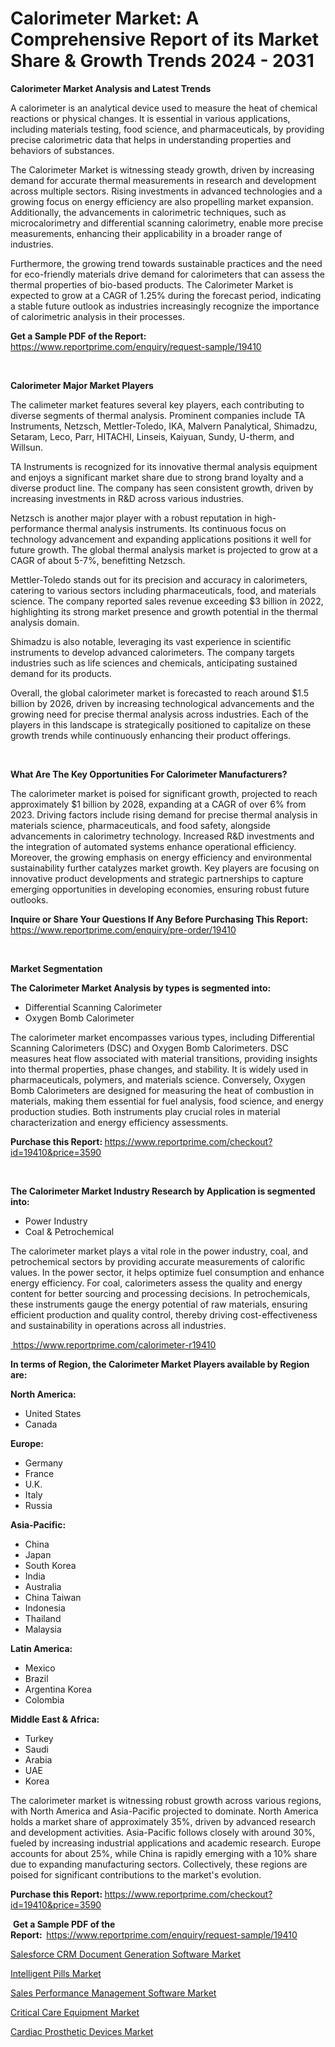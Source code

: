 <p><h1>Calorimeter Market: A Comprehensive Report of its Market Share & Growth Trends 2024 - 2031</h1></p><p><strong>Calorimeter Market Analysis and Latest Trends</strong></p>
<p><p>A calorimeter is an analytical device used to measure the heat of chemical reactions or physical changes. It is essential in various applications, including materials testing, food science, and pharmaceuticals, by providing precise calorimetric data that helps in understanding properties and behaviors of substances. </p><p>The Calorimeter Market is witnessing steady growth, driven by increasing demand for accurate thermal measurements in research and development across multiple sectors. Rising investments in advanced technologies and a growing focus on energy efficiency are also propelling market expansion. Additionally, the advancements in calorimetric techniques, such as microcalorimetry and differential scanning calorimetry, enable more precise measurements, enhancing their applicability in a broader range of industries.</p><p>Furthermore, the growing trend towards sustainable practices and the need for eco-friendly materials drive demand for calorimeters that can assess the thermal properties of bio-based products. The Calorimeter Market is expected to grow at a CAGR of 1.25% during the forecast period, indicating a stable future outlook as industries increasingly recognize the importance of calorimetric analysis in their processes.</p></p>
<p><strong>Get a Sample PDF of the Report:&nbsp;</strong> <a href="https://www.reportprime.com/enquiry/request-sample/19410?utm_campaign=3&utm_medium=2&utm_source=Github&utm_content=ia&utm_term=23112024&utm_id=calorimeter">https://www.reportprime.com/enquiry/request-sample/19410</a></p>
<p>&nbsp;</p>
<p><strong>Calorimeter Major Market Players</strong></p>
<p><p>The calimeter market features several key players, each contributing to diverse segments of thermal analysis. Prominent companies include TA Instruments, Netzsch, Mettler-Toledo, IKA, Malvern Panalytical, Shimadzu, Setaram, Leco, Parr, HITACHI, Linseis, Kaiyuan, Sundy, U-therm, and Willsun.</p><p>TA Instruments is recognized for its innovative thermal analysis equipment and enjoys a significant market share due to strong brand loyalty and a diverse product line. The company has seen consistent growth, driven by increasing investments in R&D across various industries. </p><p>Netzsch is another major player with a robust reputation in high-performance thermal analysis instruments. Its continuous focus on technology advancement and expanding applications positions it well for future growth. The global thermal analysis market is projected to grow at a CAGR of about 5-7%, benefitting Netzsch.</p><p>Mettler-Toledo stands out for its precision and accuracy in calorimeters, catering to various sectors including pharmaceuticals, food, and materials science. The company reported sales revenue exceeding $3 billion in 2022, highlighting its strong market presence and growth potential in the thermal analysis domain.</p><p>Shimadzu is also notable, leveraging its vast experience in scientific instruments to develop advanced calorimeters. The company targets industries such as life sciences and chemicals, anticipating sustained demand for its products.</p><p>Overall, the global calorimeter market is forecasted to reach around $1.5 billion by 2026, driven by increasing technological advancements and the growing need for precise thermal analysis across industries. Each of the players in this landscape is strategically positioned to capitalize on these growth trends while continuously enhancing their product offerings.</p></p>
<p>&nbsp;</p>
<p><strong>What Are The Key Opportunities For Calorimeter Manufacturers?</strong></p>
<p><p>The calorimeter market is poised for significant growth, projected to reach approximately $1 billion by 2028, expanding at a CAGR of over 6% from 2023. Driving factors include rising demand for precise thermal analysis in materials science, pharmaceuticals, and food safety, alongside advancements in calorimetry technology. Increased R&D investments and the integration of automated systems enhance operational efficiency. Moreover, the growing emphasis on energy efficiency and environmental sustainability further catalyzes market growth. Key players are focusing on innovative product developments and strategic partnerships to capture emerging opportunities in developing economies, ensuring robust future outlooks.</p></p>
<p><strong>Inquire or Share Your Questions If Any Before Purchasing This Report:</strong> <a href="https://www.reportprime.com/enquiry/pre-order/19410?utm_campaign=3&utm_medium=2&utm_source=Github&utm_content=ia&utm_term=23112024&utm_id=calorimeter">https://www.reportprime.com/enquiry/pre-order/19410</a></p>
<p>&nbsp;</p>
<p><strong>Market Segmentation</strong></p>
<p><strong>The Calorimeter Market Analysis by types is segmented into:</strong></p>
<p><ul><li>Differential Scanning Calorimeter</li><li>Oxygen Bomb Calorimeter</li></ul></p>
<p><p>The calorimeter market encompasses various types, including Differential Scanning Calorimeters (DSC) and Oxygen Bomb Calorimeters. DSC measures heat flow associated with material transitions, providing insights into thermal properties, phase changes, and stability. It is widely used in pharmaceuticals, polymers, and materials science. Conversely, Oxygen Bomb Calorimeters are designed for measuring the heat of combustion in materials, making them essential for fuel analysis, food science, and energy production studies. Both instruments play crucial roles in material characterization and energy efficiency assessments.</p></p>
<p><strong>Purchase this Report:&nbsp;</strong><a href="https://www.reportprime.com/checkout?id=19410&price=3590&utm_campaign=3&utm_medium=2&utm_source=Github&utm_content=ia&utm_term=23112024&utm_id=calorimeter">https://www.reportprime.com/checkout?id=19410&price=3590</a></p>
<p>&nbsp;</p>
<p><strong>The Calorimeter Market Industry Research by Application is segmented into:</strong></p>
<p><ul><li>Power Industry</li><li>Coal & Petrochemical</li></ul></p>
<p><p>The calorimeter market plays a vital role in the power industry, coal, and petrochemical sectors by providing accurate measurements of calorific values. In the power sector, it helps optimize fuel consumption and enhance energy efficiency. For coal, calorimeters assess the quality and energy content for better sourcing and processing decisions. In petrochemicals, these instruments gauge the energy potential of raw materials, ensuring efficient production and quality control, thereby driving cost-effectiveness and sustainability in operations across all industries.</p></p>
<p><a href="https://www.reportprime.com/calorimeter-r19410?utm_campaign=3&utm_medium=2&utm_source=Github&utm_content=ia&utm_term=23112024&utm_id=calorimeter">&nbsp;https://www.reportprime.com/calorimeter-r19410</a></p>
<p><strong>In terms of Region, the Calorimeter Market Players available by Region are:</strong></p>
<p>
    <p> <strong> North America: </strong>
        <ul>
            <li>United States</li>
            <li>Canada</li>
        </ul>
        </p> 
    <p> <strong> Europe: </strong>
        <ul>
            <li>Germany</li>
            <li>France</li>
            <li>U.K.</li>
            <li>Italy</li>
            <li>Russia</li>
        </ul>
        </p> 
    <p> <strong> Asia-Pacific: </strong>
        <ul>
            <li>China</li>
            <li>Japan</li>
            <li>South Korea</li>
            <li>India</li>
            <li>Australia</li>
            <li>China Taiwan</li>
            <li>Indonesia</li>
            <li>Thailand</li>
            <li>Malaysia</li>
        </ul>
        </p> 
    <p> <strong> Latin America: </strong>
        <ul>
            <li>Mexico</li>
            <li>Brazil</li>
            <li>Argentina Korea</li>
            <li>Colombia</li>
        </ul>
        </p> 
    <p> <strong> Middle East & Africa: </strong>
        <ul>
            <li>Turkey</li>
            <li>Saudi</li>
            <li>Arabia</li>
            <li>UAE</li>
            <li>Korea</li>
        </ul>
    </p>
    </p>
<p><p>The calorimeter market is witnessing robust growth across various regions, with North America and Asia-Pacific projected to dominate. North America holds a market share of approximately 35%, driven by advanced research and development activities. Asia-Pacific follows closely with around 30%, fueled by increasing industrial applications and academic research. Europe accounts for about 25%, while China is rapidly emerging with a 10% share due to expanding manufacturing sectors. Collectively, these regions are poised for significant contributions to the market's evolution.</p></p>
<p><strong>Purchase this Report: </strong><a href="https://www.reportprime.com/checkout?id=19410&price=3590&utm_campaign=3&utm_medium=2&utm_source=Github&utm_content=ia&utm_term=23112024&utm_id=calorimeter">https://www.reportprime.com/checkout?id=19410&price=3590</a></p>
<p>&nbsp;<strong>Get a Sample PDF of the Report:&nbsp;&nbsp;</strong><a href="https://www.reportprime.com/enquiry/request-sample/19410?utm_campaign=3&utm_medium=2&utm_source=Github&utm_content=ia&utm_term=23112024&utm_id=calorimeter">https://www.reportprime.com/enquiry/request-sample/19410</a></p>
<p><strong></strong></p>
<p><p><a href="https://issuu.com/reportprime-2/docs/salesforce-crm-document-generation-_51a2418cd7eb8d?utm_campaign=3&utm_medium=2&utm_source=Github&utm_content=ia&utm_term=23112024&utm_id=calorimeter">Salesforce CRM Document Generation Software Market</a></p><p><a href="https://www.linkedin.com/pulse/global-intelligent-pills-industry-analysis-share-growth-trends-68kxc?utm_campaign=3&utm_medium=2&utm_source=Github&utm_content=ia&utm_term=23112024&utm_id=calorimeter">Intelligent Pills Market</a></p><p><a href="https://issuu.com/reportprime-2/docs/sales-performance-management-softwa_bdb8c6a0bccb34?utm_campaign=3&utm_medium=2&utm_source=Github&utm_content=ia&utm_term=23112024&utm_id=calorimeter">Sales Performance Management Software Market</a></p><p><a href="https://github.com/gulaimolin/Market-Research-Report-List-6/blob/main/critical-care-equipment-market.md?utm_campaign=3&utm_medium=2&utm_source=Github&utm_content=ia&utm_term=23112024&utm_id=calorimeter">Critical Care Equipment Market</a></p><p><a href="https://github.com/mauripalmi/Market-Research-Report-List-5/blob/main/cardiac-prosthetic-devices-market.md?utm_campaign=3&utm_medium=2&utm_source=Github&utm_content=ia&utm_term=23112024&utm_id=calorimeter">Cardiac Prosthetic Devices Market</a></p></p>